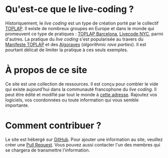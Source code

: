 <script>
     import Info from "$lib/components/Info.svelte"
</script>

# Qu'est-ce que le live-coding ?

<Info info="Le <i>live coding</i> est une pratique artistique qui fait de l'acte de programmation un geste expressif et performatif. Les <i>live coders</i> considèrent l'interface de programmation comme un instrument de musique. Le <i>live coding</i> est un art au croisement entre synthèse sonore, improvisation musicale et musique algorithmique générative.<br><br> Le <i>live coding</i> est au croisement de plusieurs arts et encourage des approches transdisciplinaires de la création : musique, arts visuels, informatique, jeux vidéos, danse, etc. Plus largement, le <i>live coding</i> est un domaine critique qui encourage les artistes à repenser leur rapport à l'informatique. Le <i>live coding</i> est traversé par la culture <i>hacker</i>, par la philosophie du logiciel libre et <i>open source</i>. Il souhaite également développer une nouvelle forme d'expressivité au sein des arts, en considérant l'ordinateur comme une interface pour la <i>programmation exploratoire</i> ou <i>programmation conversationnelle</i>." markdown=false />

Historiquement, le _live coding_ est un type de création porté par le collectif [TOPLAP](https://toplap.org). Il existe de nombreux groupes en Europe et dans le monde qui promeuvent ce type de pratiques : [TOPLAP Barcelona](https://toplap.cat/en/home), [Livecode NYC](https://livecode.nyc/), parmi d'autres. La pratique du _live coding_ s'est popularisée au travers du [Manifeste TOPLAP]() et des [Algoraves](https://algorave.com) (_algorithmic rave parties_). Il est pourtant délicat de limiter la pratique à ces seuls exemples.

# À propos de ce site

Ce site est une collection de ressources. Il est conçu pour combler le vide qui existe aujourd'hui dans la communauté francophone du _live coding_. Il peut être édité et modifié par tout le monde à [cette adresse](https://github.com/Bubobubobubobubo/livecodingfr). Rajoutez vos logiciels, vos coordonnées ou toute information qui vous semble importante.

# Comment contribuer ?

Le site est hébergé sur [GitHub](https://github.com/Bubobubobubobubo/livecodingfr). Pour ajouter une information au site, veuillez créer une [Pull Request](https://docs.github.com/fr/pull-requests/collaborating-with-pull-requests/proposing-changes-to-your-work-with-pull-requests/creating-a-pull-request). Vous pouvez aussi contacter l'un des membres qui se chargera de transmettre l'information.
